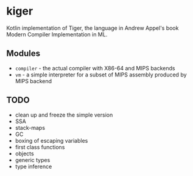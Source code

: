 # kiger

Kotlin implementation of Tiger, the language in Andrew Appel's book Modern Compiler
Implementation in ML.

## Modules

  - `compiler` - the actual compiler with X86-64 and MIPS backends
  - `vm` - a simple interpreter for a subset of MIPS assembly produced by MIPS backend

## TODO

  - clean up and freeze the simple version
  - SSA
  - stack-maps
  - GC
  - boxing of escaping variables
  - first class functions
  - objects
  - generic types
  - type inference
